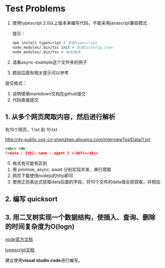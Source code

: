 # Test Problems

1. 使用typescript 2.0以上版本来编写代码，不能采用javascript兼容模式

    提示：

    ```sh
    npm install typescript # 安装typescript
    node_modules/.bin/tsc init # 生成tsconfig.json
    node_modules/.bin/tsc # 触发编译
    ```

2. 请看async-example这个文件夹的例子
3. 题目后面有相关提示可以参考

提交格式：

1. 说明使用markdown文档在github提交
2. 代码直接提交

## 1. 从多个网页爬取内容，然后进行解析

有10个网页，1.txt 到 10.txt

http://dy-public.oss-cn-shenzhen.aliyuncs.com/interviewTestData/1.txt

```xml
<abc> <de
f>data : 1992; name : agent 1 </def></abc>
```

0. 格式有可能有区别
1. 用 promise, async, await 分别实现并发、串行爬取
2. 网页下载使用nodejs的http即可
3. 使用正则表达式获取data后面的字段，将10个文件的data值全部获取，并相加

## 2. 编写 quicksort

## 3. 用二叉树实现一个数据结构，使插入、查询、删除的时间复杂度为O(logn)

[node官方文档](https://nodejs.org/en/)

[typescript文档](https://www.tslang.cn/)

建议使用**visual studio code**进行编写。
